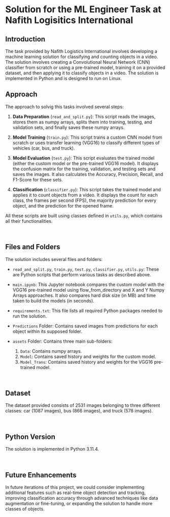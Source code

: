 # Solution for the ML Engineer Task at Nafith Logisitics International

## Introduction

The task provided by Nafith Logistics International involves developing a machine learning solution for classifying and counting objects in a video. The solution involves creating a Convolutional Neural Network (CNN) classifier from scratch or using a pre-trained model, training it on a provided dataset, and then applying it to classify objects in a video. The solution is implemented in Python and is designed to run on Linux.

## Approach

The approach to solvig this tasks involved several steps:

1. **Data Preparation** (`read_and_split.py`): This script reads the images, stores them as numpy arrays, splits them into training, testing, and validation sets, and finally saves these numpy arrays.

2. **Model Training** (`train.py`): This script trains a custom CNN model from scratch or uses transfer learning (VGG16) to classify different types of vehicles (car, bus, and truck).

3. **Model Evaluation** (`test.py`): This script evaluates the trained model (either the custom model or the pre-trained VGG16 model). It displays the confusion matrix for the training, validation, and testing sets and saves the images. It also calculates the Accuracy, Precision, Recall, and F1-Score for these sets.

4. **Classification** (`classifier.py`): This script takes the trained model and applies it to count objects from a video. It displays the count for each class, the frames per second (FPS), the majority prediction for every object, and the prediction for the opened frame.

All these scripts are built using classes defined in `utils.py`, which contains all their functionalities.

<br> 


## Files and Folders

The solution includes several files and folders:

- `read_and_split.py`, `train.py`, `test.py`, `classifier.py`, `utils.py`: These are Python scripts that perform various tasks as described above.

- `main.ipynb`: This Jupyter notebook compares the custom model with the VGG16 pre-trained model using flow_from_directory and X and Y Numpy Arrays approaches. It also compares hard disk size (in MB) and time taken to build the models (in seconds).

- `requirements.txt`: This file lists all required Python packages needed to run the solution.

- `Predictions` Folder: Contains saved images from predictions for each object within its supposed folder.

- `assets` Folder: Contains three main sub-folders:
  1. `Data`: Contains numpy arrays.
  2. `Model`: Contains saved history and weights for the custom model.
  3. `Model_Trans`: Contains saved history and weights for the VGG16 pre-trained model.
 
<br>

## Dataset

The dataset provided consists of 2531 images belonging to three different classes: car (1087 images), bus (866 images), and truck (578 images).

<br>

## Python Version
The solution is implemented in Python 3.11.4.

<br>

## Future Enhancements

In future iterations of this project, we could consider implementing additional features such as real-time object detection and tracking, improving classification accuracy through advanced techniques like data augmentation or fine-tuning, or expanding the solution to handle more classes of objects.






